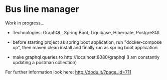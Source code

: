 # Bus line manager

Work in progress...

-  Technologies: GraphQL, Spring Boot, Liquibase, Hibernate, PostgreSQL

- before starting project as spring boot application, run "docker-compose up", then maven clean install and finally run as spring boot application

- make graphql queries to http://localhost:8080/graphql (I am constantly updating a postman collection)

For further information look here: http://dodu.it/?page_id=711
